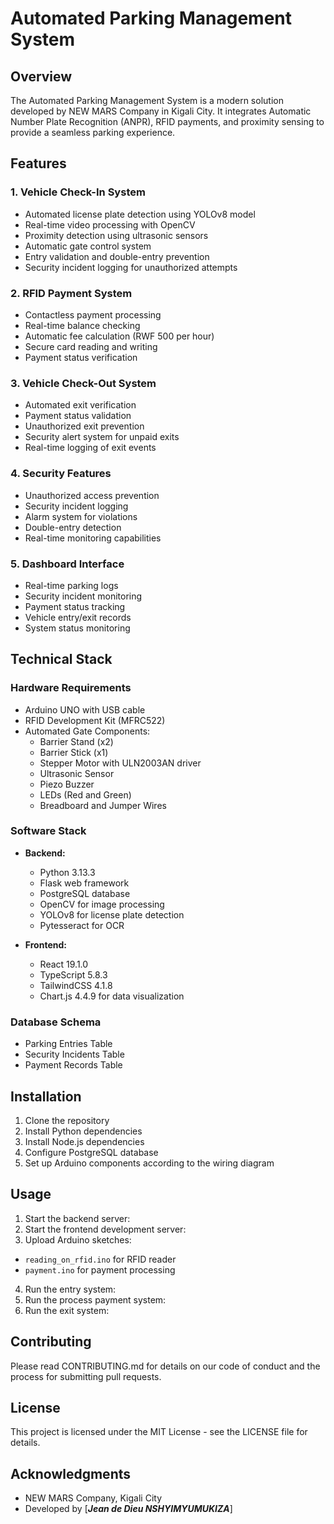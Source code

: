 # Automated Parking Management System

## Overview
The Automated Parking Management System is a modern solution developed by NEW MARS Company in Kigali City. It integrates Automatic Number Plate Recognition (ANPR), RFID payments, and proximity sensing to provide a seamless parking experience.

## Features

### 1. Vehicle Check-In System
- Automated license plate detection using YOLOv8 model
- Real-time video processing with OpenCV
- Proximity detection using ultrasonic sensors
- Automatic gate control system
- Entry validation and double-entry prevention
- Security incident logging for unauthorized attempts

### 2. RFID Payment System
- Contactless payment processing
- Real-time balance checking
- Automatic fee calculation (RWF 500 per hour)
- Secure card reading and writing
- Payment status verification

### 3. Vehicle Check-Out System
- Automated exit verification
- Payment status validation
- Unauthorized exit prevention
- Security alert system for unpaid exits
- Real-time logging of exit events

### 4. Security Features
- Unauthorized access prevention
- Security incident logging
- Alarm system for violations
- Double-entry detection
- Real-time monitoring capabilities

### 5. Dashboard Interface
- Real-time parking logs
- Security incident monitoring
- Payment status tracking
- Vehicle entry/exit records
- System status monitoring

## Technical Stack

### Hardware Requirements
- Arduino UNO with USB cable
- RFID Development Kit (MFRC522)
- Automated Gate Components:
  - Barrier Stand (x2)
  - Barrier Stick (x1)
  - Stepper Motor with ULN2003AN driver
  - Ultrasonic Sensor
  - Piezo Buzzer
  - LEDs (Red and Green)
  - Breadboard and Jumper Wires

### Software Stack
- **Backend:**
  - Python 3.13.3
  - Flask web framework
  - PostgreSQL database
  - OpenCV for image processing
  - YOLOv8 for license plate detection
  - Pytesseract for OCR

- **Frontend:**
  - React 19.1.0
  - TypeScript 5.8.3
  - TailwindCSS 4.1.8
  - Chart.js 4.4.9 for data visualization

### Database Schema
- Parking Entries Table
- Security Incidents Table
- Payment Records Table

## Installation

1. Clone the repository
2. Install Python dependencies
3. Install Node.js dependencies
4. Configure PostgreSQL database
5. Set up Arduino components according to the wiring diagram

## Usage

1. Start the backend server:
2. Start the frontend development server:
3. Upload Arduino sketches:
- `reading_on_rfid.ino` for RFID reader
- `payment.ino` for payment processing

4. Run the entry system:
5. Run the process payment system:
6. Run the exit system:

## Contributing
Please read CONTRIBUTING.md for details on our code of conduct and the process for submitting pull requests.

## License
This project is licensed under the MIT License - see the LICENSE file for details.

## Acknowledgments
- NEW MARS Company, Kigali City
- Developed by [**_Jean de Dieu NSHYIMYUMUKIZA_**] 